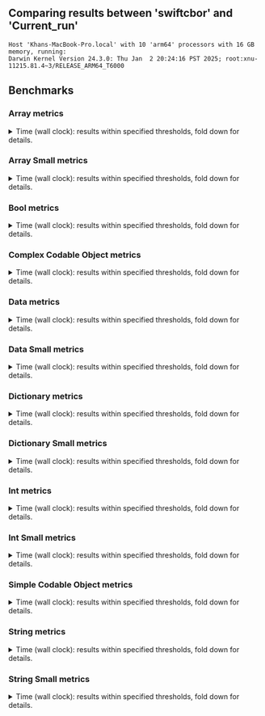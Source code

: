## Comparing results between 'swiftcbor' and 'Current_run'

```
Host 'Khans-MacBook-Pro.local' with 10 'arm64' processors with 16 GB memory, running:
Darwin Kernel Version 24.3.0: Thu Jan  2 20:24:16 PST 2025; root:xnu-11215.81.4~3/RELEASE_ARM64_T6000
```
## Benchmarks

### Array metrics

<details><summary>Time (wall clock): results within specified thresholds, fold down for details.</summary>
<p>

|         Time (wall clock) (μs) *         |        p0 |       p25 |       p50 |       p75 |       p90 |       p99 |      p100 |   Samples |
|:----------------------------------------:|----------:|----------:|----------:|----------:|----------:|----------:|----------:|----------:|
|                swiftcbor                 |       663 |       665 |       669 |       681 |       714 |      1366 |      4178 |      1322 |
|               Current_run                |       395 |       395 |       395 |       398 |       402 |       417 |       455 |      2505 |
|                    Δ                     |      -268 |      -270 |      -274 |      -283 |      -312 |      -949 |     -3723 |      1183 |
|              Improvement %               |        40 |        41 |        41 |        42 |        44 |        69 |        89 |      1183 |

<p>
</details>

### Array Small metrics

<details><summary>Time (wall clock): results within specified thresholds, fold down for details.</summary>
<p>

|         Time (wall clock) (ns) *         |        p0 |       p25 |       p50 |       p75 |       p90 |       p99 |      p100 |   Samples |
|:----------------------------------------:|----------:|----------:|----------:|----------:|----------:|----------:|----------:|----------:|
|                swiftcbor                 |      5333 |      5459 |      5503 |      5627 |      5919 |      9751 |     71500 |     10000 |
|               Current_run                |      1792 |      1916 |      1917 |      1959 |      2000 |      2209 |      6291 |     10000 |
|                    Δ                     |     -3541 |     -3543 |     -3586 |     -3668 |     -3919 |     -7542 |    -65209 |         0 |
|              Improvement %               |        66 |        65 |        65 |        65 |        66 |        77 |        91 |         0 |

<p>
</details>

### Bool metrics

<details><summary>Time (wall clock): results within specified thresholds, fold down for details.</summary>
<p>

|         Time (wall clock) (ns) *         |        p0 |       p25 |       p50 |       p75 |       p90 |       p99 |      p100 |   Samples |
|:----------------------------------------:|----------:|----------:|----------:|----------:|----------:|----------:|----------:|----------:|
|                swiftcbor                 |      1416 |      1500 |      1500 |      1583 |      1667 |      3543 |     36125 |     10000 |
|               Current_run                |       292 |       375 |       375 |       416 |       417 |       459 |      6417 |     10000 |
|                    Δ                     |     -1124 |     -1125 |     -1125 |     -1167 |     -1250 |     -3084 |    -29708 |         0 |
|              Improvement %               |        79 |        75 |        75 |        74 |        75 |        87 |        82 |         0 |

<p>
</details>

### Complex Codable Object metrics

<details><summary>Time (wall clock): results within specified thresholds, fold down for details.</summary>
<p>

|         Time (wall clock) (μs) *         |        p0 |       p25 |       p50 |       p75 |       p90 |       p99 |      p100 |   Samples |
|:----------------------------------------:|----------:|----------:|----------:|----------:|----------:|----------:|----------:|----------:|
|                swiftcbor                 |       122 |       123 |       123 |       125 |       129 |       166 |       247 |      5747 |
|               Current_run                |        81 |        82 |        82 |        82 |        84 |        91 |       196 |     10000 |
|                    Δ                     |       -41 |       -41 |       -41 |       -43 |       -45 |       -75 |       -51 |      4253 |
|              Improvement %               |        34 |        33 |        33 |        34 |        35 |        45 |        21 |      4253 |

<p>
</details>

### Data metrics

<details><summary>Time (wall clock): results within specified thresholds, fold down for details.</summary>
<p>

|         Time (wall clock) (ns) *         |        p0 |       p25 |       p50 |       p75 |       p90 |       p99 |      p100 |   Samples |
|:----------------------------------------:|----------:|----------:|----------:|----------:|----------:|----------:|----------:|----------:|
|                swiftcbor                 |      3416 |      3501 |      3543 |      3585 |      3709 |      4167 |    106459 |     10000 |
|               Current_run                |       208 |       291 |       292 |       292 |       292 |       458 |     16667 |     10000 |
|                    Δ                     |     -3208 |     -3210 |     -3251 |     -3293 |     -3417 |     -3709 |    -89792 |         0 |
|              Improvement %               |        94 |        92 |        92 |        92 |        92 |        89 |        84 |         0 |

<p>
</details>

### Data Small metrics

<details><summary>Time (wall clock): results within specified thresholds, fold down for details.</summary>
<p>

|         Time (wall clock) (ns) *         |        p0 |       p25 |       p50 |       p75 |       p90 |       p99 |      p100 |   Samples |
|:----------------------------------------:|----------:|----------:|----------:|----------:|----------:|----------:|----------:|----------:|
|                swiftcbor                 |      2083 |      2167 |      2167 |      2209 |      2333 |      3291 |     33125 |     10000 |
|               Current_run                |        83 |       125 |       125 |       166 |       167 |       208 |      2583 |     10000 |
|                    Δ                     |     -2000 |     -2042 |     -2042 |     -2043 |     -2166 |     -3083 |    -30542 |         0 |
|              Improvement %               |        96 |        94 |        94 |        92 |        93 |        94 |        92 |         0 |

<p>
</details>

### Dictionary metrics

<details><summary>Time (wall clock): results within specified thresholds, fold down for details.</summary>
<p>

|         Time (wall clock) (ns) *         |        p0 |       p25 |       p50 |       p75 |       p90 |       p99 |      p100 |   Samples |
|:----------------------------------------:|----------:|----------:|----------:|----------:|----------:|----------:|----------:|----------:|
|                swiftcbor                 |         9 |         9 |         9 |        10 |        10 |        23 |      1942 |     10000 |
|               Current_run                |         4 |         4 |         4 |         4 |         4 |         5 |        21 |     10000 |
|                    Δ                     |        -5 |        -5 |        -5 |        -6 |        -6 |       -18 |     -1921 |         0 |
|              Improvement %               |        56 |        56 |        56 |        60 |        60 |        78 |        99 |         0 |

<p>
</details>

### Dictionary Small metrics

<details><summary>Time (wall clock): results within specified thresholds, fold down for details.</summary>
<p>

|         Time (wall clock) (ns) *         |        p0 |       p25 |       p50 |       p75 |       p90 |       p99 |      p100 |   Samples |
|:----------------------------------------:|----------:|----------:|----------:|----------:|----------:|----------:|----------:|----------:|
|                swiftcbor                 |      5583 |      5711 |      5711 |      5751 |      5919 |      6543 |     31917 |     10000 |
|               Current_run                |      1791 |      1916 |      1958 |      2000 |      2042 |      2293 |      8334 |     10000 |
|                    Δ                     |     -3792 |     -3795 |     -3753 |     -3751 |     -3877 |     -4250 |    -23583 |         0 |
|              Improvement %               |        68 |        66 |        66 |        65 |        66 |        65 |        74 |         0 |

<p>
</details>

### Int metrics

<details><summary>Time (wall clock): results within specified thresholds, fold down for details.</summary>
<p>

|         Time (wall clock) (ns) *         |        p0 |       p25 |       p50 |       p75 |       p90 |       p99 |      p100 |   Samples |
|:----------------------------------------:|----------:|----------:|----------:|----------:|----------:|----------:|----------:|----------:|
|                swiftcbor                 |      2083 |      2167 |      2209 |      2209 |      2251 |      2459 |     15000 |     10000 |
|               Current_run                |       375 |       458 |       458 |       459 |       500 |       583 |      2208 |     10000 |
|                    Δ                     |     -1708 |     -1709 |     -1751 |     -1750 |     -1751 |     -1876 |    -12792 |         0 |
|              Improvement %               |        82 |        79 |        79 |        79 |        78 |        76 |        85 |         0 |

<p>
</details>

### Int Small metrics

<details><summary>Time (wall clock): results within specified thresholds, fold down for details.</summary>
<p>

|         Time (wall clock) (ns) *         |        p0 |       p25 |       p50 |       p75 |       p90 |       p99 |      p100 |   Samples |
|:----------------------------------------:|----------:|----------:|----------:|----------:|----------:|----------:|----------:|----------:|
|                swiftcbor                 |      2041 |      2125 |      2125 |      2125 |      2167 |      2417 |     36958 |     10000 |
|               Current_run                |       375 |       458 |       458 |       459 |       500 |       542 |      1250 |     10000 |
|                    Δ                     |     -1666 |     -1667 |     -1667 |     -1666 |     -1667 |     -1875 |    -35708 |         0 |
|              Improvement %               |        82 |        78 |        78 |        78 |        77 |        78 |        97 |         0 |

<p>
</details>

### Simple Codable Object metrics

<details><summary>Time (wall clock): results within specified thresholds, fold down for details.</summary>
<p>

|         Time (wall clock) (ns) *         |        p0 |       p25 |       p50 |       p75 |       p90 |       p99 |      p100 |   Samples |
|:----------------------------------------:|----------:|----------:|----------:|----------:|----------:|----------:|----------:|----------:|
|                swiftcbor                 |        16 |        16 |        16 |        16 |        16 |        18 |        37 |     10000 |
|               Current_run                |         7 |         7 |         8 |         8 |         8 |         9 |        26 |     10000 |
|                    Δ                     |        -9 |        -9 |        -8 |        -8 |        -8 |        -9 |       -11 |         0 |
|              Improvement %               |        56 |        56 |        50 |        50 |        50 |        50 |        30 |         0 |

<p>
</details>

### String metrics

<details><summary>Time (wall clock): results within specified thresholds, fold down for details.</summary>
<p>

|         Time (wall clock) (ns) *         |        p0 |       p25 |       p50 |       p75 |       p90 |       p99 |      p100 |   Samples |
|:----------------------------------------:|----------:|----------:|----------:|----------:|----------:|----------:|----------:|----------:|
|                swiftcbor                 |      3750 |      3833 |      3875 |      3917 |      4041 |      5043 |     31000 |     10000 |
|               Current_run                |       458 |       500 |       541 |       542 |       542 |       667 |      3209 |     10000 |
|                    Δ                     |     -3292 |     -3333 |     -3334 |     -3375 |     -3499 |     -4376 |    -27791 |         0 |
|              Improvement %               |        88 |        87 |        86 |        86 |        87 |        87 |        90 |         0 |

<p>
</details>

### String Small metrics

<details><summary>Time (wall clock): results within specified thresholds, fold down for details.</summary>
<p>

|         Time (wall clock) (ns) *         |        p0 |       p25 |       p50 |       p75 |       p90 |       p99 |      p100 |   Samples |
|:----------------------------------------:|----------:|----------:|----------:|----------:|----------:|----------:|----------:|----------:|
|                swiftcbor                 |      2208 |      2293 |      2333 |      2335 |      2375 |      2625 |     12000 |     10000 |
|               Current_run                |       291 |       375 |       375 |       417 |       417 |       500 |      7583 |     10000 |
|                    Δ                     |     -1917 |     -1918 |     -1958 |     -1918 |     -1958 |     -2125 |     -4417 |         0 |
|              Improvement %               |        87 |        84 |        84 |        82 |        82 |        81 |        37 |         0 |

<p>
</details>
